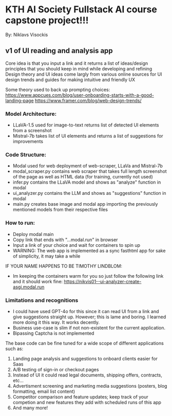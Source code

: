 
# KTH AI Society Fullstack AI course capstone project!!!
By: Niklavs Visockis

## v1 of UI reading and analysis app 
Core idea is that you input a link and it returns a list of ideas/design principles that you should keep in mind while developing and refining
Design theory and UI ideas come largly from various online sources for UI design trends and guides for making intuitive and friendly UX

Some theory used to back up prompting choices:
https://www.appcues.com/blog/user-onboarding-starts-with-a-good-landing-page
https://www.framer.com/blog/web-design-trends/

### Model Architecture: 
- LLaVA-1.5 used for image-to-text returns list of detected UI elements from a screenshot
- Mistral-7b takes list of UI elements and returns a list of suggestions for improvements

### Code Structure:
- Modal used for web deployment of web-scraper, LLaVa and Mistral-7b 
- modal_scraper.py contains web scraper that takes full length screenshot of the page as well as HTML data (for training, currently not used)
- infer.py contains the LLaVA model and shows as "analyze" function in modal
- ui_analyzer.py contains the LLM and shows as "suggestions" function in modal
- main.py creates base image and modal app importing the previously mentioned models from their respective files

### How to run:
- Deploy modal main
- Copy link that ends with "...modal.run" in browser
- Input a link of your choice and wait for containers to spin up
- WARNING: The web app is implemented as a sync fasthtml app for sake of simplicity, it may take a while

IF YOUR NAME HAPPENS TO BE TIMOTHY LINDBLOM:
- Im keeping the containers warm for you so just follow the following link and it should work fine: https://nikvis01--ui-analyzer-create-asgi.modal.run 

### Limitations and recognitions
- I could have used GPT-4o for this since it can read UI from a link and give suggestions straight up. However; this is lame and boring. I learned more doing it this way. It works decently. 
- Business use-case is slim if not non-existent for the current application. 
- Bipassing Captcha is not implemented

The base code can be fine tuned for a wide scope of different applications such as:
1. Landing page analysis and suggestions to onboard clients easier for Saas
2. A/B testing of sign-in or checkout pages
3. Instead of UI it could read legal documents, shipping offers, contracts, etc...
4. Advertisment screening and marketing media suggestions (posters, blog formatting, email list content)
5. Competitor comparison and feature updates; keep track of your competion and new features they add with scheduled runs of this app
6. And many more!